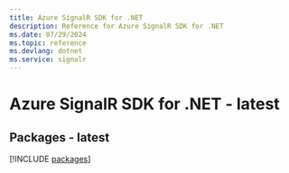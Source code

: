```yaml
---
title: Azure SignalR SDK for .NET
description: Reference for Azure SignalR SDK for .NET
ms.date: 07/29/2024
ms.topic: reference
ms.devlang: dotnet
ms.service: signalr
---
```

# Azure SignalR SDK for .NET - latest
## Packages - latest
[!INCLUDE [packages](signalr-index.md)]